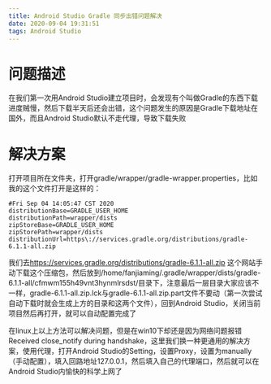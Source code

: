 ```yaml
---
title: Android Studio Gradle 同步出错问题解决
date: 2020-09-04 19:31:51
tags: Android Studio
---
```


# 问题描述

  在我们第一次用Android Studio建立项目时，会发现有个叫做Gradle的东西下载进度贼慢，然后下载半天后还会出错，这个问题发生的原因是Gradle下载地址在国外，而且Android Studio默认不走代理，导致下载失败

<!-- more -->

# 解决方案

  打开项目所在文件夹，打开gradle/wrapper/gradle-wrapper.properties，比如我的这个文件打开是这样的：

```
#Fri Sep 04 14:05:47 CST 2020
distributionBase=GRADLE_USER_HOME
distributionPath=wrapper/dists
zipStoreBase=GRADLE_USER_HOME
zipStorePath=wrapper/dists
distributionUrl=https\://services.gradle.org/distributions/gradle-6.1.1-all.zip
```

  我们去[https\://services.gradle.org/distributions/gradle-6.1.1-all.zip](https://services.gradle.org/distributions/gradle-6.1.1-all.zip) 这个网站手动下载这个压缩包，然后放到/home/fanjiaming/.gradle/wrapper/dists/gradle-6.1.1-all/cfmwm155h49vnt3hynmlrsdst/目录下，注意最后一层目录大家应该不一样，gradle-6.1.1-all.zip.lck与gradle-6.1.1-all.zip.part文件不要动（第一次尝试自动下载时就会生成上方的目录和这两个文件），回到Android Studio，关闭当前项目然后再打开，就可以自动配置完成了
  
  在linux上以上方法可以解决问题，但是在win10下却还是因为网络问题报错Received close_notify during handshake，这里我们换一种更通用的解决方案，使用代理，打开Android Studio的Setting，设置Proxy，设置为manually（手动配置），填入回路地址127.0.0.1，然后填入自己的代理端口，然后就可以在Android Studio内愉快的科学上网了
